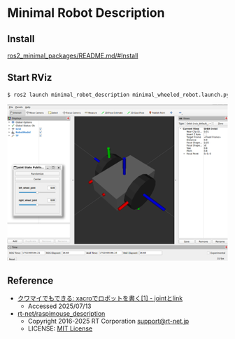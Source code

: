 # Minimal Robot Description

## Install

[ros2_minimal_packages/README.md/#Install](../README.md#install)

## Start RViz

```sh
$ ros2 launch minimal_robot_description minimal_wheeled_robot.launch.py
```

![](../images/rviz_minimal_wheeled_robot.png)

## Reference

- [クワマイでもできる: xacroでロボットを書く[1] - jointとlink](https://kuwamai.hatenablog.com/entry/2019/03/31/211826)
  - Accessed 2025/07/13
- [rt-net/raspimouse_description](https://github.com/rt-net/raspimouse_description)
  - Copyright 2016-2025 RT Corporation <support@rt-net.jp>
  - LICENSE: [MIT License](https://github.com/rt-net/raspimouse_description/blob/ros2/LICENSE)